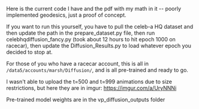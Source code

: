Here is the current code I have and the pdf with my math in it -- poorly implemented geodesics, just a proof of concept.

If you want to run this yourself, you have to pull the celeb-a HQ dataset and then update the path in the prepare_dataset.py file, then run celebhqdiffusion_fancy.py (took about 12 hours to hit epoch 1000 on racecar), then update the Diffusion_Results.py to load whatever epoch you decided to stop at.

For those of you who have a racecar account, this is all in ```/data5/accounts/marsh/Diffusion/```, and is all pre-trained and ready to go.

I wasn't able to upload the t=500 and t=999 animations due to size restrictions, but here they are in imgur: https://imgur.com/a/UryNNNi

Pre-trained model weights are in the vp_diffusion_outputs folder
